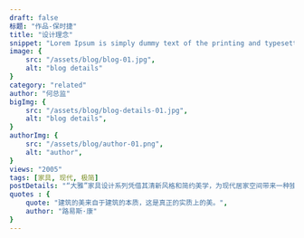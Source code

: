 ```yaml
---
draft: false
标题: "作品-保时捷"
title: "设计理念"
snippet: "Lorem Ipsum is simply dummy text of the printing and typesetting industry."
image: {
    src: "/assets/blog/blog-01.jpg",
    alt: "blog details"
}
category: "related"
author: "何总监"
bigImg: {
    src: "/assets/blog/blog-details-01.jpg",
    alt: "blog details",
}
authorImg: {
    src: "/assets/blog/author-01.png",
    alt: "author",
}
views: "2005"
tags: [家具, 现代, 极简]
postDetails: "“大雅”家具设计系列凭借其清新风格和简约美学，为现代居家空间带来一种独特的静谧感。此系列设计利用流畅的线条和柔和的色调，创造出一个既现代又舒适的生活环境。在这里，每一件家具都不仅仅是物体，而是空间中的和谐元素，共同塑造一个平衡而宜人的居住氛围。"
quotes : {
    quote: "建筑的美来自于建筑的本质，这是真正的实质上的美。",
    author: "路易斯·康"
}
---
```

